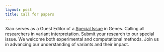 ```yaml
---
layout: post
title: Call for papers
---
```


Xiao serves as a Guest Editor of a [Special Issue](https://www.mdpi.com/journal/genes/special_issues/1502E3SP9D) in Genes. 
Calling all researchers in variant interpretation. Submit your research to our special issue. We welcome both experimental and computational methods. Join us in advancing our understanding of variants and their impact. 
